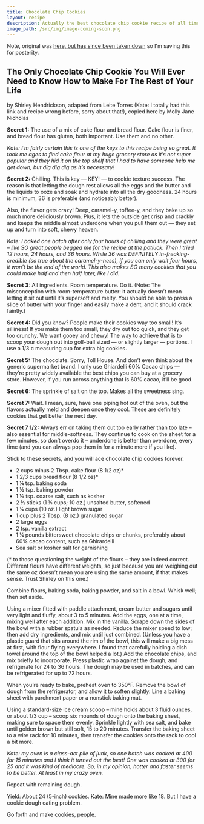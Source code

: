 ```yaml
---
title: Chocolate Chip Cookies
layout: recipe
description: Actually the best chocolate chip cookie recipe of all time.
image_path: /src/img/image-coming-soon.png
---
```


Note, original was [here, but has since been taken down](https://web.archive.org/web/20130801000000*/http://forme-foryou.com/2011/08/the-only-chocolate-chip-cookie-i-will-ever-need-to-know-how-to-make-for-the-rest-of-my-life.html) so I'm saving this for posterity.

## The Only Chocolate Chip Cookie You Will Ever Need to Know How to Make For The Rest of Your Life
by Shirley Hendrickson, adapted from Leite Torres (Kate: I totally had this link and recipe wrong before, sorry about that!), copied here by Molly Jane Nicholas

**Secret 1:** The use of a mix of cake flour and bread flour. Cake flour is finer, and bread flour has gluten, both important. Use them and no other.

_Kate: I’m fairly certain this is one of the keys to this recipe being so great. It took me ages to find cake flour at my huge grocery store as it’s not super popular and they hid it on the top shelf that I had to have someone help me get down, but dig dig dig as it’s necessary!_

**Secret 2:** Chilling. This is key — KEY! — to cookie texture success. The reason is that letting the dough rest allows all the eggs and the butter and the liquids to ooze and soak and hydrate into all the dry goodness. 24 hours is minimum, 36 is preferable (and noticeably better).

Also, the flavor gets crazy! Deep, caramel-y, toffee-y, and they bake up so much more deliciously brown. Plus, it lets the outside get crisp and crackly and keeps the middle almost underdone when you pull them out — they set up and turn into soft, chewy heaven.

_Kate: I baked one batch after only four hours of chilling and they were great – like SO great people begged me for the recipe at the potluck. Then I tried 12 hours, 24 hours, and 36 hours. While 36 was DEFINITELY in-freaking-credible (so true about the caramel-y-ness), if you can only wait four hours, it won’t be the end of the world. This also makes SO many cookies that you could make half and then half later, like I did._

**Secret 3:** All ingredients. Room temperature. Do it. (Note: The misconception with room-temperature butter: it actually doesn’t mean letting it sit out until it’s supersoft and melty. You should be able to press a slice of butter with your finger and easily make a dent, and it should crack faintly.)

**Secret 4:** Did you know? People make their cookies way too small! It’s silliness! If you make them too small, they dry out too quick, and they get too crunchy. We want gooey and chewy! The way to achieve that is to scoop your dough out into golf-ball sized — or slightly larger — portions. I use a 1/3 c measuring cup for extra big cookies.

**Secret 5:** The chocolate. Sorry, Toll House. And don’t even think about the generic supermarket brand. I only use Ghiardelli 60% Cacao chips — they’re pretty widely available the best chips you can buy at a grocery store. However, if you run across anything that is 60% cacao, it’ll be good.

**Secret 6:** The sprinkle of salt on the top. Makes all the sweetness sing.

**Secret 7:** Wait. I mean, sure, have one piping hot out of the oven, but the flavors actually meld and deepen once they cool. These are definitely cookies that get better the next day.

**Secret 7 1/2:** Always err on taking them out too early rather than too late – also essential for middle-softness. They continue to cook on the sheet for a few minutes, so don’t overdo it – underdone is better than overdone, every time (and you can always pop them in for a minute more if you like).

Stick to these secrets, and you will ace chocolate chip cookies forever.

- 2 cups minus 2 Tbsp. cake flour (8 1/2 oz)*
- 1 2/3 cups bread flour (8 1/2 oz)*
- 1 ¼ tsp. baking soda
- 1 ½ tsp. baking powder
- 1 ½ tsp. coarse salt, such as kosher
- 2 ½ sticks (1 ¼ cups; 10 oz.) unsalted butter, softened
- 1 ¼ cups (10 oz.) light brown sugar
- 1 cup plus 2 Tbsp. (8 oz.) granulated sugar
- 2 large eggs
- 2 tsp. vanilla extract
- 1 ¼ pounds bittersweet chocolate chips or chunks, preferably about 60% cacao content, such as Ghirardelli
- Sea salt or kosher salt for garnishing

(* to those questioning the weight of the flours – they are indeed correct. Different flours have different weights, so just because you are weighing out the same oz doesn’t mean you are using the same amount, if that makes sense. Trust Shirley on this one.)

Combine flours, baking soda, baking powder, and salt in a bowl. Whisk well; then set aside.

Using a mixer fitted with paddle attachment, cream butter and sugars until very light and fluffy, about 3 to 5 minutes. Add the eggs, one at a time, mixing well after each addition. Mix in the vanilla. Scrape down the sides of the bowl with a rubber spatula as needed. Reduce the mixer speed to low; then add dry ingredients, and mix until just combined. (Unless you have a plastic guard that sits around the rim of the bowl, this will make a big mess at first, with flour flying everywhere. I found that carefully holding a dish towel around the top of the bowl helped a lot.) Add the chocolate chips, and mix briefly to incorporate. Press plastic wrap against the dough, and refrigerate for 24 to 36 hours. The dough may be used in batches, and can be refrigerated for up to 72 hours.

When you’re ready to bake, preheat oven to 350°F. Remove the bowl of dough from the refrigerator, and allow it to soften slightly. Line a baking sheet with parchment paper or a nonstick baking mat.

Using a standard-size ice cream scoop – mine holds about 3 fluid ounces, or about 1/3 cup – scoop six mounds of dough onto the baking sheet, making sure to space them evenly. Sprinkle lightly with sea salt, and bake until golden brown but still soft, 15 to 20 minutes. Transfer the baking sheet to a wire rack for 10 minutes, then transfer the cookies onto the rack to cool a bit more.

_Kate: my oven is a class-act pile of junk, so one batch was cooked at 400 for 15 minutes and I think it turned out the best! One was cooked at 300 for 25 and it was kind of mediocre. So, in my opinion, hotter and faster seems to be better. At least in my crazy oven._

Repeat with remaining dough.

Yield: About 24 (5-inch) cookies. Kate: Mine made more like 18. But I have a cookie dough eating problem.

Go forth and make cookies, people.